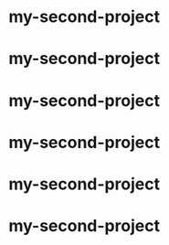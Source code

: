 # my-second-project
# my-second-project
# my-second-project
# my-second-project
# my-second-project
# my-second-project
